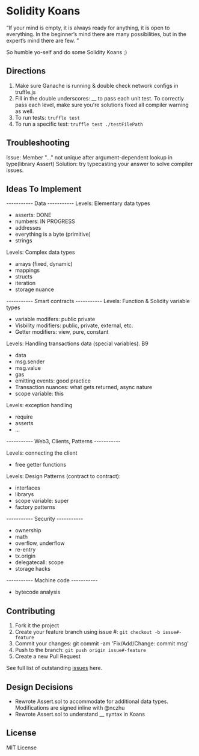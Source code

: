 # Solidity Koans

“If your mind is empty, it is always ready for anything, it is open to everything. In the beginner’s mind there are many possibilities, but in the expert’s mind there are few. ”

So humble yo-self and do some Solidity Koans ;)

## Directions

 1. Make sure Ganache is running & double check network configs in truffle.js
 2. Fill in the double underscores: __ to pass each unit test. To correctly pass each level, make sure you're solutions fixed all compiler warning as well.
 3. To run tests: `truffle test`
 4. To run a specific test: `truffle test ./testFilePath`

## Troubleshooting
Issue: Member "..." not unique after argument-dependent lookup in type(library Assert)
Solution: try typecasting your answer to solve compiler issues.

## Ideas To Implement

----------- Data -----------
Levels: Elementary data types
- asserts: DONE
- numbers: IN PROGRESS
- addresses
- everything is a byte (primitive)
- strings



Levels: Complex data types
- arrays (fixed, dynamic)
- mappings
- structs 
- iteration
- storage nuance

----------- Smart contracts -----------
Levels: Function & Solidity variable types
- variable modifers: public private
- Visbility modifiers: public, private, external, etc.
- Getter modifiers: view, pure, constant

Levels: Handling transactions data (special variables). B9
- data
- msg.sender
- msg.value
- gas
- emitting events: good practice
- Transaction nuances: what gets returned, async nature
- scope variable: this

Levels: exception handling
- require
- asserts
- ...

----------- Web3, Clients, Patterns ----------- 

Levels: connecting the client
- free getter functions

Levels: Design Patterns (contract to contract):
- interfaces
- librarys
- scope variable: super
- factory patterns

----------- Security -----------  
- ownership
- math
- overflow, underflow
- re-entry
- tx.origin
- delegatecall: scope
- storage hacks

----------- Machine code ----------- 
- bytecode analysis

## Contributing

 1. Fork it the project
 2. Create your feature branch using issue #: `git checkout -b issue#-feature`
 3. Commit your changes: git commit -am 'Fix/Add/Change: commit msg'
 4. Push to the branch: `git push origin issue#-feature`
 5. Create a new Pull Request

See full list of outstanding [issues](https://github.com/nczhu/soliditykoans/issues) here.

## Design Decisions
- Rewrote Assert.sol to accommodate for additional data types. Modifications are signed inline with @nczhu
- Rewrote Assert.sol to understand __ syntax in Koans

## License
MIT License
